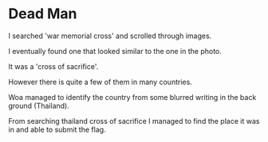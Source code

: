 # Dead Man

I searched 'war memorial cross' and scrolled through images.

I eventually found one that looked similar to the one in the photo.

It was a 'cross of sacrifice'. 

However there is quite a few of them in many countries. 

Woa managed to identify the country from some blurred writing in the back ground (Thailand).

From searching thailand cross of sacrifice I managed to find the place it was in and able to submit the flag.
